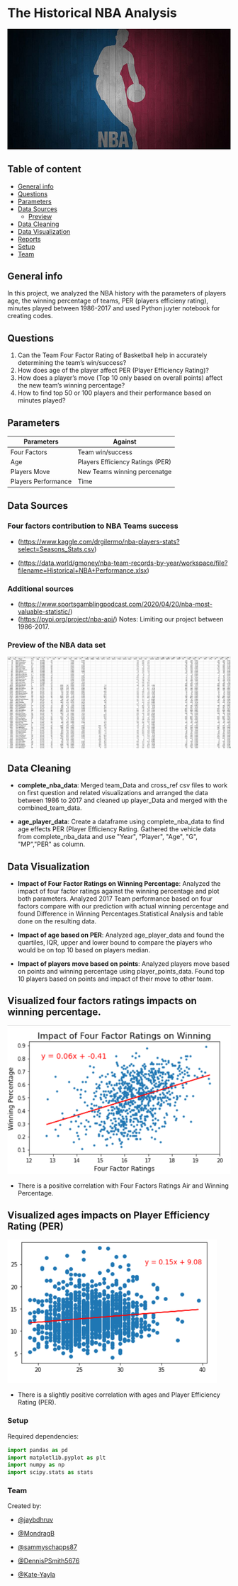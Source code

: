 # The Historical NBA Analysis

![NBA Court](/Images/basketballcourt.png)

## Table of content

* [General info](#general-info)
* [Questions](#questions)
* [Parameters](#Parameters)
* [Data Sources](#data_sources)
    * [Preview](#preview)
* [Data Cleaning](#Data_Cleaning)
* [Data Visualization](#Data_Visualization)
* [Reports](#reports)
* [Setup](#setup)
* [Team](#team)

## General info

In this project, we analyzed the NBA history with the parameters of players age, the winning percentage of teams, PER (players efficieny rating), minutes played between 1986-2017 and used Python juyter notebook for creating codes.

## Questions

1. Can the Team Four Factor Rating of Basketball help in accurately determining the team’s win/success?
2. How does age of the player affect PER (Player Efficiency Rating)?
3. How does a player’s move (Top 10 only based on overall points) affect the new team’s winning percentage?
4. How to find top 50 or 100 players and their performance based on minutes played?

## Parameters

| Parameters | Against |
| --------- | -------- |
|Four Factors | Team win/success
|Age | Players Efficiency Ratings (PER)
|Players Move | New Teams winning percenatge
|Players Performance | Time

## Data Sources

### Four factors contribution to NBA Teams success

* (https://www.kaggle.com/drgilermo/nba-players-stats?select=Seasons_Stats.csv)

* (https://data.world/gmoney/nba-team-records-by-year/workspace/file?filename=Historical+NBA+Performance.xlsx)
  
### Additional sources

* (https://www.sportsgamblingpodcast.com/2020/04/20/nba-most-valuable-statistic/)
* (https://pypi.org/project/nba-api/)
Notes: Limiting our project between 1986-2017.

### Preview of the NBA data set

![Preview of our Data](Images/playerData.png)

## Data Cleaning

* **complete_nba_data**: Merged team_Data and cross_ref csv files to work on first question and related visualizations and arranged the data between 1986 to 2017 and cleaned up player_Data and merged with the combined_team_data. 

* **age_player_data**: Create a dataframe using complete_nba_data  to find age effects PER (Player Efficiency Rating. Gathered the vehicle data from complete_nba_data and use "Year", "Player", "Age", "G", "MP","PER" as column. 

## Data Visualization

* **Impact of Four Factor Ratings on Winning Percentage**: Analyzed the impact of four factor ratings against the winning percentage and plot both parameters. Analyzed 2017 Team performance based on four factors compare with our prediction with actual winning percentage and found Difference in Winning Percentages.Statistical Analysis and table done on the resulting data.

* **Impact of age based on PER**: Analyzed age_player_data and found the quartiles, IQR, upper and lower bound to compare the players who would be on top 10 based on players median. 

* **Impact of players move based on points**: Analyzed players move based on points and winning percentage using player_points_data. Found top 10 players based on points and impact of their move to other team.

## Visualized four factors ratings impacts on winning percentage.

![Winning Percentage](Images/Impact-Four-Factor-Ratings-on-Winning-Percentage.png)

* There is a positive correlation with Four Factors Ratings Air and Winning Percentage.

## Visualized ages impacts on Player Efficiency Rating (PER)

![Player Efficieny](Images/ages-impacts-on-player-Efficiency-Rating(PER).png)

* There is a slightly positive correlation with ages and Player Efficiency Rating (PER).

### Setup

Required dependencies:

``` Python
import pandas as pd
import matplotlib.pyplot as plt
import numpy as np
import scipy.stats as stats
```

### Team

Created by:

* [@jaybdhruv](https://github.com/)

* [@MondragB](https://github.com/MondragB)
* [@sammyschapps87](https://github.com/)
* [@DennisPSmith5676](https://github.com/)
* [@Kate-Yayla](https://github.com/)